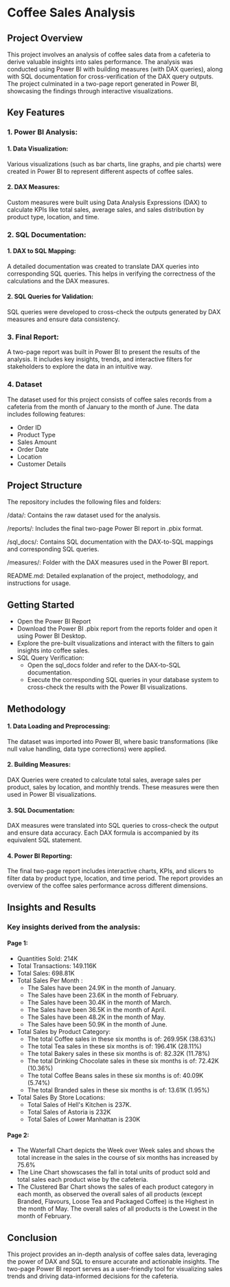 # Coffee Sales Analysis

## Project Overview
This project involves an analysis of coffee sales data from a cafeteria to derive valuable insights into sales performance. The analysis was conducted using Power BI with building measures (with DAX queries), along with SQL documentation for cross-verification of the DAX query outputs. The project culminated in a two-page report generated in Power BI, showcasing the findings through interactive visualizations.

## Key Features

### 1. Power BI Analysis:

#### 1. Data Visualization: 

Various visualizations (such as bar charts, line graphs, and pie charts) were created in Power BI to represent different aspects of coffee sales.
#### 2. DAX Measures: 
Custom measures were built using Data Analysis Expressions (DAX) to calculate KPIs like total sales, average sales, and sales distribution by product type, location, and time.

### 2. SQL Documentation:

#### 1. DAX to SQL Mapping: 
A detailed documentation was created to translate DAX queries into corresponding SQL queries. This helps in verifying the correctness of the calculations and the DAX measures.
#### 2. SQL Queries for Validation: 
SQL queries were developed to cross-check the outputs generated by DAX measures and ensure data consistency.

### 3. Final Report:

A two-page report was built in Power BI to present the results of the analysis. It includes key insights, trends, and interactive filters for stakeholders to explore the data in an intuitive way.

### 4. Dataset
The dataset used for this project consists of coffee sales records from a cafeteria from the month of January to the month of June. The data includes following features:

   - Order ID
   - Product Type
   - Sales Amount
   - Order Date
   - Location
   - Customer Details

## Project Structure
The repository includes the following files and folders:

/data/: Contains the raw dataset used for the analysis.

/reports/: Includes the final two-page Power BI report in .pbix format.

/sql_docs/: Contains SQL documentation with the DAX-to-SQL mappings and corresponding SQL queries.

/measures/: Folder with the DAX measures used in the Power BI report.

README.md: Detailed explanation of the project, methodology, and instructions for usage.

## Getting Started
  - Open the Power BI Report
  - Download the Power BI .pbix report from the reports folder and open it using Power BI Desktop.
  - Explore the pre-built visualizations and interact with the filters to gain insights into coffee sales.
  - SQL Query Verification:
      - Open the sql_docs folder and refer to the DAX-to-SQL documentation.
      - Execute the corresponding SQL queries in your database system to cross-check the results with the Power BI visualizations.

## Methodology

#### 1. Data Loading and Preprocessing:

The dataset was imported into Power BI, where basic transformations (like null value handling, data type corrections) were applied.

#### 2. Building Measures:

DAX Queries were created to calculate total sales, average sales per product, sales by location, and monthly trends. These measures were then used in Power BI visualizations.
#### 3. SQL Documentation:

DAX measures were translated into SQL queries to cross-check the output and ensure data accuracy. Each DAX formula is accompanied by its equivalent SQL statement.

#### 4. Power BI Reporting:

The final two-page report includes interactive charts, KPIs, and slicers to filter data by product type, location, and time period. The report provides an overview of the coffee sales performance across different dimensions.

## Insights and Results
### Key insights derived from the analysis:
#### Page 1: 
 - Quantities Sold: 214K
 - Total Transactions: 149.116K
 - Total Sales: 698.81K
 - Total Sales Per Month :
   - The Sales have been 24.9K in the month of January.
   - The Sales have been 23.6K in the month of February.
   - The Sales have been 30.4K in the month of March.
   - The Sales have been 36.5K in the month of April.
   - The Sales have been 48.2K in the month of May.
   - The Sales have been 50.9K in the month of June.
- Total Sales by Product Category:
    - The total Coffee sales in these six months is of: 269.95K (38.63%)
    - The total Tea sales in these six months is of: 196.41K (28.11%)
    - The total Bakery sales in these six months is of: 82.32K (11.78%)
    - The total Drinking Chocolate sales in these six months is of: 72.42K (10.36%)
    - The total Coffee Beans sales in these six months is of: 40.09K (5.74%)
    - The total Branded sales in these six months is of: 13.61K (1.95%)
- Total Sales By Store Locations:
    - Total Sales of Hell's Kitchen is 237K.
    - Total Sales of Astoria is 232K
    - Total Sales of Lower Manhattan is 230K

#### Page 2:
- The Waterfall Chart depicts the Week over Week sales and shows the total increase in the sales in the course of six months has increased by 75.6%
- The Line Chart showscases the fall in total units of product sold and total sales each product wise by the cafeteria.
- The Clustered Bar Chart shows the sales of each product category in each month, as observed the overall sales of all products (except Branded, Flavours, Loose Tea and Packaged Coffee) is the Highest in the month of May. The overall sales of all products is the Lowest in the month of February. 

## Conclusion
This project provides an in-depth analysis of coffee sales data, leveraging the power of DAX and SQL to ensure accurate and actionable insights. The two-page Power BI report serves as a user-friendly tool for visualizing sales trends and driving data-informed decisions for the cafeteria.
